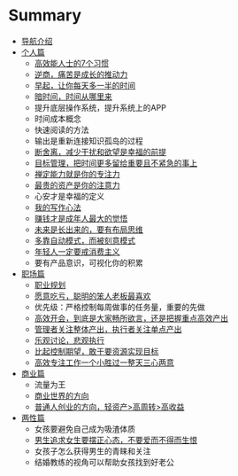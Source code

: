 # Summary

* [导航介绍](README.md)
* [个人篇](chapter1.md)
  * [高效能人士的7个习惯](chapter1/gao-xiao-neng-ren-shi-de-7-ge-xi-guan.md)
  * [逆商，痛苦是成长的推动力](chapter1/ni-shang-ff0c-tong-ku-shi-cheng-chang-de-tui-dong-li.md)
  * [早起，让你每天多一半的时间](chapter1/zao-qi-ff0c-rang-ni-mei-tian-duo-yi-ban-de-shi-jian.md)
  * [暗时间，时间从哪里来](chapter1/an-shi-jian-ff0c-sui-pian-shi-jian-de-li-yong-ti-gao-xiao-lv.md)
  * 提升底层操作系统，提升系统上的APP
  * 时间成本概念
  * 快速阅读的方法
  * 输出是重新连接知识孤岛的过程
  * [断舍离，减少干扰和欲望是幸福的前提](chapter1/duan-she-li-ff0c-jian-shao-gan-rao-he-yu-wang-shi-xing-fu-de-qian-ti.md)
  * [目标管理，把时间更多留给重要且不紧急的事上](chapter1/mu-biao-guan-li-ff0c-ba-shi-jian-geng-duo-liu-gei-zhong-yao-qie-bu-jin-ji-de-shi-shang.md)
  * [禅定能力就是你的专注力](chapter1/shan-ding-neng-li-jiu-shi-ni-de-zhuan-zhu-li.md)
  * [最贵的资产是你的注意力](chapter1/zui-gui-de-zi-chan-shi-ni-de-zhu-yi-li.md)
  * 心安才是幸福的定义
  * [我的写作心法](chapter1/wo-de-xie-zuo-xin-fa.md)
  * [赚钱才是成年人最大的觉悟](chapter1/zhuan-qian-cai-shi-cheng-nian-ren-zui-da-de-jue-wu.md)
  * [未来是长出来的，要有布局思维](chapter1/wei-lai-shi-chang-chu-lai-de-ff0c-yao-you-bu-ju-si-wei.md)
  * [多靠自动模式，而被刻意模式](chapter1/duo-kao-zi-dong-mo-shi-ff0c-er-bei-ke-yi-mo-shi.md)
  * [年轻人一定要戒消费主义](chapter1/nian-qing-ren-yi-ding-yao-jie-xiao-fei-zhu-yi.md)
  * 要有产品意识，可视化你的积累
* [职场篇](zhi-chang-pian.md)
  * [职业规划](zhi-chang-pian/zhi-ye-gui-hua.md)
  * [愿意吃亏，聪明的笨人老板最喜欢](zhi-chang-pian/cong-ming-de-ben-ren-zui-rang-ling-dao-xi-huan.md)
  * 优先级：严格控制每周做事的任务量，重要的先做
  * [高效开会，到底是大家畅所欲言，还是把握重点高效产出](zhi-chang-pian/gao-xiao-kai-hui-ff0c-dao-di-shi-da-jia-chang-suo-yu-yan-ff0c-huan-shi-ba-wo-zhong-dian-gao-xiao-chan-chu.md)
  * [管理者关注整体产出，执行者关注单点产出](zhi-chang-pian/guan-li-zhe-guan-zhu-zheng-ti-chan-chu-ff0c-zhi-xing-zhe-guan-zhu-dan-dian-chan-chu.md)
  * [乐观讨论，悲观执行](zhi-chang-pian/le-guan-tao-lun-ff0c-bei-guan-zhi-xing.md)
  * [比起控制期望，敢于要资源实现目标](zhi-chang-pian/bi-qi-kong-zhi-qi-wang-ff0c-gan-yu-yao-zi-yuan-shi-xian-mu-biao.md)
  * [高效专注工作一个小胜过一整天三心两意](zhi-chang-pian/gao-xiao-zhuan-zhu-gong-zuo-yi-ge-xiao-sheng-guo-yi-zheng-tian-san-xin-liang-yi.md)
* [商业篇](shang-ye-pian.md)
  * 流量为王
  * [商业世界的方向](shang-ye-pian/shang-ye-shi-jie-de-fang-xiang.md)
  * [普通人创业的方向，轻资产&gt;高周转&gt;高收益](chuang-ye-pian/qing-chuang-ye.md)
* [两性篇](liang-xing-pian.md)
  * 女孩要避免自己成为吸渣体质
  * [男生追求女生要摆正心态，不要爱而不得而生恨](liang-xing-pian/nan-sheng-zhui-qiu-nv-sheng-yao-bai-zheng-xin-tai-ff0c-bu-yao-ai-er-bu-de-er-sheng-hen.md)
  * 女孩子怎么获得男生的青睐和关注
  * 结婚教练的视角可以帮助女孩找到好老公

